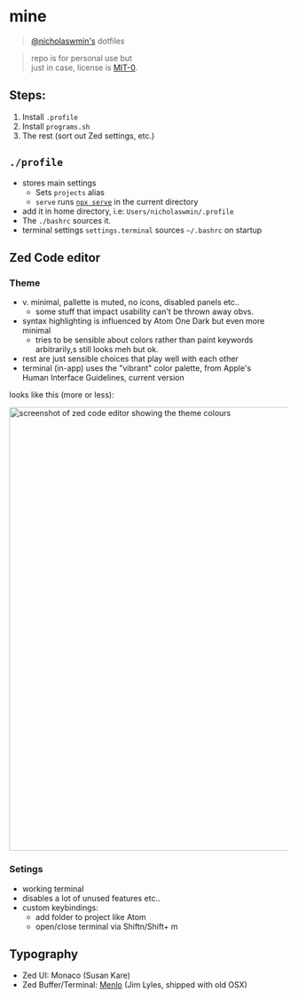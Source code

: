 # mine

> [@nicholaswmin's][nicholaswmin] dotfiles

> repo is for personal use but   
> just in case, license is [MIT-0][mit-zero].

## Steps:

1. Install `.profile`
2. Install `programs.sh`
3. The rest (sort out Zed settings, etc.)

## `./profile` 

- stores main settings
  - Sets `projects` alias 
  - `serve` runs [`npx serve`][serve] in the current directory
- add it in home directory, i.e: `Users/nicholaswmin/.profile`
- The `./bashrc` sources it.
- terminal settings `settings.terminal` sources `~/.bashrc` on startup

## Zed Code editor

### Theme

- v. minimal, pallette is muted, no icons, disabled panels etc..
    - some stuff that impact usability can't be thrown away obvs.
 - syntax highlighting is influenced by Atom One Dark but even more minimal
   - tries to be sensible about colors rather than paint keywords arbitrarily,s
  still looks meh but ok.
 - rest are just sensible choices that play well with each other  
 - terminal (in-app) uses the "vibrant" color palette, from Apple's  
  Human Interface Guidelines, current version


looks like this (more or less):

<img width="800" alt="screenshot of zed code editor showing the theme colours" src="https://github.com/user-attachments/assets/ce2632b8-8a5c-42f2-971c-3bc3e0514ec5" />


### Setings

- working terminal
- disables a lot of unused features etc..
- custom keybindings:
  - add folder to project like Atom
  - open/close terminal via <key>Shift</key><key>n</key>/<key>Shift</key>+ <key>m</key>


## Typography

- Zed UI: Monaco (Susan Kare)
- Zed Buffer/Terminal: [Menlo][menlo] (Jim Lyles, shipped with old OSX)


[mit-zero]: https://spdx.org/licenses/MIT-0.html
[nicholaswmin]: https://github.com/nicholaswmin
[serve]: https://www.npmjs.com/package/serve
[monaco]: https://en.wikipedia.org/wiki/Monaco_(typeface)
[menlo]: https://en.wikipedia.org/wiki/Menlo_(typeface)

